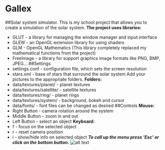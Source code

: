 # Gallex
##Solar system simulator.
This is my school project that allows you to create a simulation of the solar system. 
**The project uses libraries:**
* GLUT - a library for managing the window manager and input interface
* GLEW - an OpenGL extension library for using shaders
* GLM - OpenGL Mathematics (This library completely replaced my mathematical functions from the project)
* FreeImage - a library for support graphics image formats like PNG, BMP, JPEG...
##Settings
* settings.conf - configuration file, which sets the screen resolution
* stars.xml - base of stars that surround the solar system
Add your pictures to the appropriate folders.
**Folders:**
* data/textures/planet/ - planet textures
* data/textures/satellite/ - satellite textures
* data/textures/ring/ - planet rings
* data/textures/system/ - background, bokeh and cursor
* data/fonts/ - font files can be changed as desired
##Controls
**Mouse:**
* Right Button - camera rotation around the system
* Middle Button - zoom in and out
* Left Button - select an object
**Keyboard:**
* f - focus on the selected object
* r - reset camera position
* i - show/hide info on selected object
***To call up the menu press 'Esc' or click on the bottom button.***
![alt text](https://avatars2.githubusercontent.com/u/11632545?v=3&s=200)

